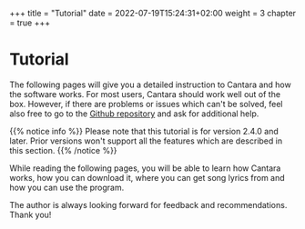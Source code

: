 +++
title = "Tutorial"
date = 2022-07-19T15:24:31+02:00
weight = 3
chapter = true
+++

# Tutorial

The following pages will give you a detailed instruction to Cantara and how the software works.
For most users, Cantara should work well out of the box. However, if there are problems or issues which can't be solved, feel also free to go to the [Github repository](https://github.com/reckel-jm/cantara) and ask for additional help.

{{% notice info %}}
Please note that this tutorial is for version 2.4.0 and later. Prior versions won't support all the features which are described in this section.
{{% /notice %}}

While reading the following pages, you will be able to learn how Cantara works, how you can download it, where you can get song lyrics from and how you can use the program.

The author is always looking forward for feedback and recommendations. Thank you!

